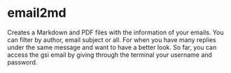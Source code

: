 # email2md
Creates a Markdown and PDF files with the information of your emails. You can filter by author, email subject or all. For when you have many replies under the same message and want to have a better look.
So far, you can access the gsi email by giving through the terminal your username and password.
